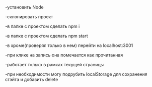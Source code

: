 -установить Node

-склонировать проект

-в папке с проектом сделать npm i

-в папке с проектом сделать npm start

-в хроме(проверял только в нем) перейти на localhost:3001

-при клике на запись она помечается как прочитанная

-работает только в рамках текущей страницы

-при необходимости могу подрубить localStorage для сохранения стэйта и добавить delete 
